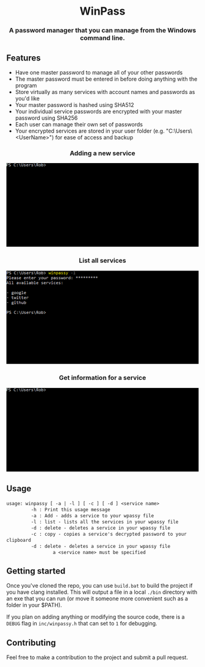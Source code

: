 <h1 align="center">WinPass</h1>
<h3 align="center">A password manager that you can manage from the Windows command line.</h3> 

## Features
- Have one master password to manage all of your other passwords
- The master password must be entered in before doing anything with the program
- Store virtually as many services with account names and passwords as you'd like
- Your master password is hashed using SHA512
- Your individual service passwords are encrypted with your master password using SHA256
- Each user can manage their own set of passwords
- Your encrypted services are stored in your user folder (e.g. "C:\Users\\\<UserName>") for ease of access and backup

<h3 align="center">Adding a new service</h3>
<p align="center"><img src="./img/wpassy_add.gif" /></p>

<h3 align="center">List all services</h3>
<p align="center"><img src="./img/wpassy_list.png" /></p>

<h3 align="center">Get information for a service</h3>
<p align="center"><img src="./img/wpassy_get.gif" /></p>


## Usage

```shell
usage: winpassy [ -a | -l ] [ -c ] [ -d ] <service name>
         -h : Print this usage message
         -a : Add - adds a service to your wpassy file
         -l : list - lists all the services in your wpassy file
         -d : delete - deletes a service in your wpassy file
         -c : copy - copies a service's decrypted password to your clipboard
         -d : delete - deletes a service in your wpassy file
                 a <service name> must be specified
```

## Getting started
Once you've cloned the repo, you can use `build.bat` to build the project if you have clang installed. This will output a file in a local `./bin` directory with an exe that you can run (or move it someone more convenient such as a folder in your $PATH).

If you plan on adding anything or modifying the source code, there is a `DEBUG` flag in `inc/winpassy.h` that can set to `1` for debugging.

## Contributing
Feel free to make a contribution to the project and submit a pull request.
